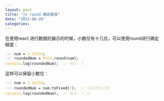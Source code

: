 ```yaml
---
layout: post
title: "js round 确定精度"
date: "2023-08-28"
categories: 
---
```

<p>在使用react 进行数据的展示的时候，小数位有十几位，可以使用round进行确定精度：</p>

<pre>
<code><span style="color:#dcc6e0">let</span> num = <span style="color:#f5ab35">3.14159</span>;
<span style="color:#dcc6e0">let</span> roundedNum = <span style="color:#f5ab35">Math</span>.round(num);
<span style="color:#f5ab35">console</span>.log(roundedNum);  <span style="color:#d4d0ab">// 输出: 3</span></code></pre>

<p>这样可以保留小数位：</p>

<pre>
<code><span style="color:#dcc6e0">let</span> num = <span style="color:#f5ab35">3.14159</span>;
<span style="color:#dcc6e0">let</span> roundedNum = num.toFixed(<span style="color:#f5ab35">2</span>);  <span style="color:#d4d0ab">// 保留两位小数</span>
<span style="color:#f5ab35">console</span>.log(roundedNum);  <span style="color:#d4d0ab">// 输出: 3.14</span></code></pre>

